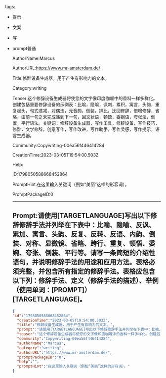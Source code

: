   tags: 
- 提示
- 文案
- 写
- prompt普通

  AuthorName:Marcus

  AuthorURL:https://www.mr-amsterdam.de/

  Title:修辞设备生成器，用于产生有影响力的文本。

  Category:writing

  Teaser:这个修辞设备生成器将使您的文字像印度咖喱中的香料一样多样化。创建包括重要修辞设备的示例表：比喻，隐喻，讽刺，累积，寓言，头韵，重复起头，句式递减，对偶法，元音韵，倒装，排比，迂回修辞，倍增修辞，省略，由前一句之未完成递到下一句，回文状语，顿悟，委婉语，夸张法，倒置，平行语法。关键词：修辞设备生成器，写作工具，修辞设备，写作技巧，修辞，文学修辞，创意写作，写作改进，写作助手，写作灵感，写作提示，语言生成器。

  Community:Copywriting-00ea56f446414284

  CreationTime:2023-03-05T19:54:00.503Z

  Help:

  ID:1798050588668452864

  PromptHint:在这里输入关键词（例如“美丽”这样的形容词）。

  PromptPackageID:0

  ---

  ## Prompt:请使用[TARGETLANGUAGE]写出以下修辞修辞手法并列举在下表中：比喻、隐喻、反讽、累加、寓言、头韵、反复、反转、反语、内韵、倒装、对称、显微镜、省略、跨行、重复、顿悟、委婉、夸张、倒装、平行等。请写一条简短的介绍性语句，并说明修辞手法的用途和应用方法。表格必须完整，并包含所有指定的修辞手法。表格应包含以下列：修辞手法、定义（修辞手法的描述）、举例（使用单词：[PROMPT]）[TARGETLANGUAGE]。

  ```json
  {
  "id":"1798050588668452864",
    "creationTime":"2023-03-05T19:54:00.503Z",
    "title":"修辞设备生成器，用于产生有影响力的文本。",
    "prompt":"请使用[TARGETLANGUAGE]写出以下修辞修辞手法并列举在下表中：比喻、隐喻、反讽、累加、寓言、头韵、反复、反转、反语、内韵、倒装、对称、显微镜、省略、跨行、重复、顿悟、委婉、夸张、倒装、平行等。请写一条简短的介绍性语句，并说明修辞手法的用途和应用方法。表格必须完整，并包含所有指定的修辞手法。表格应包含以下列：修辞手法、定义（修辞手法的描述）、举例（使用单词：[PROMPT]）[TARGETLANGUAGE]。",
    "teaser":"这个修辞设备生成器将使您的文字像印度咖喱中的香料一样多样化。创建包括重要修辞设备的示例表：比喻，隐喻，讽刺，累积，寓言，头韵，重复起头，句式递减，对偶法，元音韵，倒装，排比，迂回修辞，倍增修辞，省略，由前一句之未完成递到下一句，回文状语，顿悟，委婉语，夸张法，倒置，平行语法。关键词：修辞设备生成器，写作工具，修辞设备，写作技巧，修辞，文学修辞，创意写作，写作改进，写作助手，写作灵感，写作提示，语言生成器。",
    "community":"Copywriting-00ea56f446414284",
    "authorName":"Marcus",
    "category":"writing",
    "authorURL":"https://www.mr-amsterdam.de/",
    "promptPackageID":"0",
    "help":"",
    "promptHint":"在这里输入关键词（例如“美丽”这样的形容词）。"
  }
  ```
